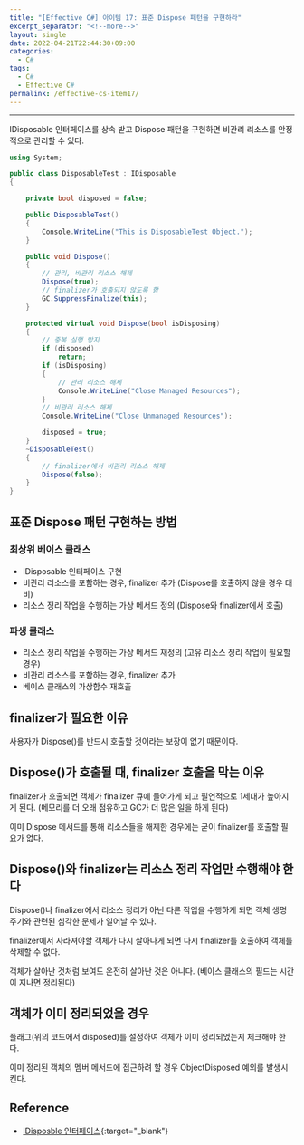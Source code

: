 ```yaml
---
title: "[Effective C#] 아이템 17: 표준 Dispose 패턴을 구현하라"
excerpt_separator: "<!--more-->"
layout: single
date: 2022-04-21T22:44:30+09:00
categories:
  - C#
tags:
  - C#
  - Effective C#
permalink: /effective-cs-item17/
---
```

---
IDisposable 인터페이스를 상속 받고 Dispose 패턴을 구현하면 비관리 리소스를 안정적으로 관리할 수 있다.
<!--more-->

```cs
using System;

public class DisposableTest : IDisposable
{

	private bool disposed = false;

	public DisposableTest()
	{
		Console.WriteLine("This is DisposableTest Object.");
	}

	public void Dispose()
    {
		// 관리, 비관리 리소스 해제
		Dispose(true);
		// finalizer가 호출되지 않도록 함
		GC.SuppressFinalize(this);
    }

	protected virtual void Dispose(bool isDisposing)
    {
		// 중복 실행 방지
		if (disposed)
			return;
		if (isDisposing)
        {
			// 관리 리소스 해제
			Console.WriteLine("Close Managed Resources");
        }
		// 비관리 리소스 해제
		Console.WriteLine("Close Unmanaged Resources");

		disposed = true;
    }
	~DisposableTest()
    {
		// finalizer에서 비관리 리소스 해제
		Dispose(false);
    }
}
```
## 표준 Dispose 패턴 구현하는 방법

### 최상위 베이스 클래스
* IDisposable 인터페이스 구현
* 비관리 리소스를 포함하는 경우, finalizer 추가 (Dispose를 호출하지 않을 경우 대비)
* 리소스 정리 작업을 수행하는 가상 메서드 정의 (Dispose와 finalizer에서 호출)

### 파생 클래스
* 리소스 정리 작업을 수행하는 가상 메서드 재정의 (고유 리소스 정리 작업이 필요할 경우)
* 비관리 리소스를 포함하는 경우, finalizer 추가
* 베이스 클래스의 가상함수 재호출

## finalizer가 필요한 이유

사용자가 Dispose()를 반드시 호출할 것이라는 보장이 없기 때문이다.

## Dispose()가 호출될 때, finalizer 호출을 막는 이유

finalizer가 호출되면 객체가 finalizer 큐에 들어가게 되고 필연적으로 1세대가 높아지게 된다. (메모리를 더 오래 점유하고 GC가 더 많은 일을 하게 된다)

이미 Dispose 메서드를 통해 리소스들을 해제한 경우에는 굳이 finalizer를 호출할 필요가 없다.

## Dispose()와 finalizer는 리소스 정리 작업만 수행해야 한다

Dispose()나 finalizer에서 리소스 정리가 아닌 다른 작업을 수행하게 되면 객체 생명 주기와 관련된 심각한 문제가 일어날 수 있다.

finalizer에서 사라져야할 객체가 다시 살아나게 되면 다시 finalizer를 호출하여 객체를 삭제할 수 없다.

객체가 살아난 것처럼 보여도 온전히 살아난 것은 아니다. (베이스 클래스의 필드는 시간이 지나면 정리된다)

## 객체가 이미 정리되었을 경우

플래그(위의 코드에서 disposed)를 설정하여 객체가 이미 정리되었는지 체크해야 한다.

이미 정리된 객체의 멤버 메서드에 접근하려 할 경우 ObjectDisposed 예외를 발생시킨다.

## Reference
* [IDisposble 인터페이스](https://docs.microsoft.com/ko-kr/dotnet/api/system.idisposable?view=net-6.0){:target="_blank"}